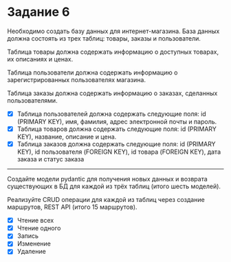 # Задание 6

Необходимо создать базу данных для интернет-магазина. База данных должна
состоять из трех таблиц: товары, заказы и пользователи. 

Таблица товары должна содержать информацию о доступных товарах, их описаниях и ценах. 

Таблица пользователи должна содержать информацию о зарегистрированных
пользователях магазина. 

Таблица заказы должна содержать информацию о
заказах, сделанных пользователями.
- [x] Таблица пользователей должна содержать следующие поля: id (PRIMARY KEY),
имя, фамилия, адрес электронной почты и пароль.
- [x] Таблица товаров должна содержать следующие поля: id (PRIMARY KEY),
название, описание и цена.
- [x] Таблица заказов должна содержать следующие поля: id (PRIMARY KEY), id
пользователя (FOREIGN KEY), id товара (FOREIGN KEY), дата заказа и статус
заказа
---
Создайте модели pydantic для получения новых данных и
возврата существующих в БД для каждой из трёх таблиц
(итого шесть моделей).

Реализуйте CRUD операции для каждой из таблиц через
создание маршрутов, REST API (итого 15 маршрутов).
- [x] Чтение всех
- [x] Чтение одного
- [x] Запись
- [x] Изменение
- [x] Удаление

